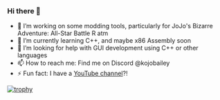 ### Hi there 👋

- 🔭 I’m working on some modding tools, particularly for JoJo's Bizarre Adventure: All-Star Battle R atm
- 🌱 I’m currently learning C++, and maybe x86 Assembly soon
- 🤔 I’m looking for help with GUI development using C++ or other languages
- 📫 How to reach me: Find me on Discord @kojobailey
- ⚡ Fun fact: I have a [YouTube channel](https://www.youtube.com/@kojobailey)?!

[![trophy](https://github-profile-trophy.vercel.app/?username=KojoBailey&theme=onedark)](https://github.com/ryo-ma/github-profile-trophy)
